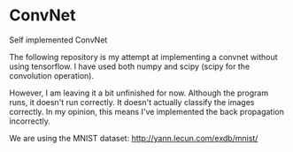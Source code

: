 # ConvNet
Self implemented ConvNet

The following repository is my attempt at implementing a convnet without using tensorflow. I have used both numpy and scipy (scipy for the convolution operation).

However, I am leaving it a bit unfinished for now. Although the program runs, it doesn't run correctly. It doesn't actually classify the images correctly. In my opinion, this means I've implemented the back propagation incorrectly.

We are using the MNIST dataset: http://yann.lecun.com/exdb/mnist/
